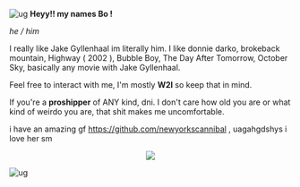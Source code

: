 ![ug](https://files.catbox.moe/6ralv9.png)
**Heyy!! my names Bo !**

*he / him*

I really like Jake Gyllenhaal im literally him. I like donnie darko, brokeback mountain, Highway ( 2002 ), Bubble Boy, The Day After Tomorrow, October Sky, basically any movie with Jake Gyllenhaal.

Feel free to interact with me, I'm mostly **W2I** so keep that in mind.

If you're a **proshipper** of ANY kind, dni. I don't care how old you are or what kind of weirdo you are, that shit makes me uncomfortable.

i have an amazing gf https://github.com/newyorkscannibal , uagahgdshys i love her sm
<p align="center">
  <img src="https://i.pinimg.com/736x/13/5f/de/135fde70e39a0da0cde01fd77dff8bf6.jpg" />
</p>

![ug](https://files.catbox.moe/w9qkji.png)







